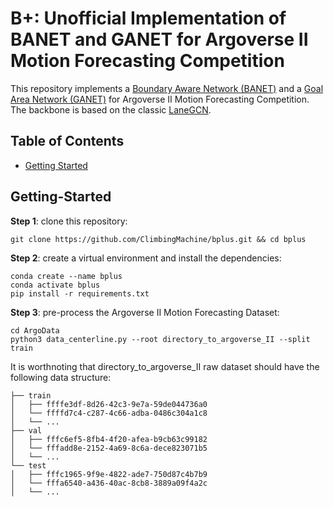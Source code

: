 # B+: Unofficial Implementation of BANET and GANET for Argoverse II Motion Forecasting Competition

This repository implements a [Boundary Aware Network (BANET)](https://arxiv.org/abs/2206.07934) and a [Goal Area Network (GANET)](https://arxiv.org/abs/2209.09723) for Argoverse II Motion Forecasting Competition. The backbone is based on the classic [LaneGCN](https://github.com/uber-research/LaneGCN).  


## Table of Contents

* [Getting Started](#getting-started)

## Getting-Started

**Step 1**: clone this repository:

```
git clone https://github.com/ClimbingMachine/bplus.git && cd bplus
```

**Step 2**: create a virtual environment and install the dependencies:
```
conda create --name bplus
conda activate bplus
pip install -r requirements.txt
```


**Step 3**: pre-process the Argoverse II Motion Forecasting Dataset:
```
cd ArgoData
python3 data_centerline.py --root directory_to_argoverse_II --split train
```

It is worthnoting that directory_to_argoverse_II raw dataset should have the following data structure:

```
├── train
│   ├── ffffe3df-8d26-42c3-9e7a-59de044736a0
│   └── ffffd7c4-c287-4c66-adba-0486c304a1c8
│   └── ...
├── val
│   ├── fffc6ef5-8fb4-4f20-afea-b9cb63c99182
│   └── fffadd8e-2152-4a69-8c6a-dece823071b5
│   └── ...
└── test
│   ├── fffc1965-9f9e-4822-ade7-750d87c4b7b9
│   └── fffa6540-a436-40ac-8cb8-3889a09f4a2c
│   └── ...
```



